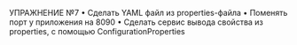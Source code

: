 УПРАЖНЕНИЕ №7
• Сделать YAML файл из properties-файла
• Поменять порт у приложения на 8090
• Сделать сервис вывода свойства из properties, с помощью
ConfigurationProperties
